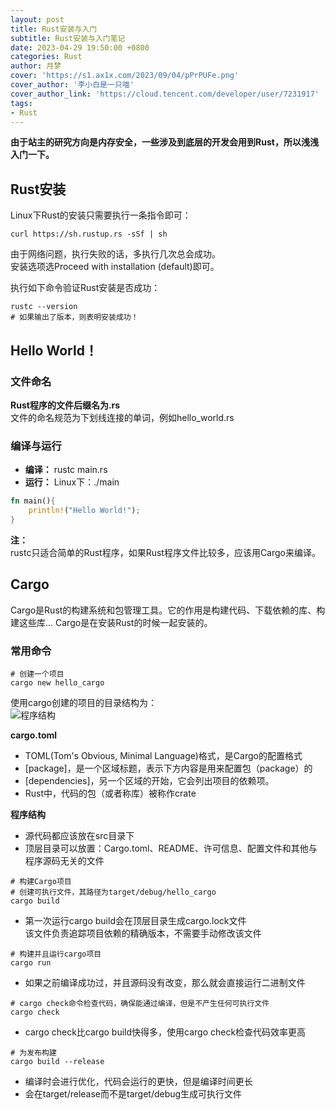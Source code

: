 ```yaml
---
layout: post
title: Rust安装与入门
subtitle: Rust安装与入门笔记
date: 2023-04-29 19:50:00 +0800
categories: Rust
author: 月梦
cover: 'https://s1.ax1x.com/2023/09/04/pPrPUFe.png'
cover_author: '李小白是一只喵'
cover_author_link: 'https://cloud.tencent.com/developer/user/7231917'
tags: 
- Rust  
---
```


**由于站主的研究方向是内存安全，一些涉及到底层的开发会用到Rust，所以浅浅入门一下。**  

## Rust安装
Linux下Rust的安装只需要执行一条指令即可：  
```shell
curl https://sh.rustup.rs -sSf | sh
```
由于网络问题，执行失败的话，多执行几次总会成功。  
安装选项选Proceed with installation (default)即可。  

执行如下命令验证Rust安装是否成功：  
```shell
rustc --version
# 如果输出了版本，则表明安装成功！
```

## Hello World！
### 文件命名
**Rust程序的文件后缀名为.rs**  
文件的命名规范为下划线连接的单词，例如hello_world.rs  

### 编译与运行
- **编译：** rustc main.rs  
- **运行：** Linux下：./main

```rust
fn main(){
    println!("Hello World!");
}
```

**注：**  
rustc只适合简单的Rust程序，如果Rust程序文件比较多，应该用Cargo来编译。  

## Cargo
Cargo是Rust的构建系统和包管理工具。它的作用是构建代码、下载依赖的库、构建这些库... Cargo是在安装Rust的时候一起安装的。  

### 常用命令
```shell
# 创建一个项目
cargo new hello_cargo
```
使用cargo创建的项目的目录结构为：  
![程序结构](https://s1.ax1x.com/2023/04/29/p914eht.jpg)

**cargo.toml**  
- TOML(Tom's Obvious, Minimal Language)格式，是Cargo的配置格式  
- [package]，是一个区域标题，表示下方内容是用来配置包（package）的  
- [dependencies]，另一个区域的开始，它会列出项目的依赖项。  
- Rust中，代码的包（或者称库）被称作crate  

**程序结构**  
- 源代码都应该放在src目录下  
- 顶层目录可以放置：Cargo.toml、README、许可信息、配置文件和其他与程序源码无关的文件  

```shell
# 构建Cargo项目
# 创建可执行文件，其路径为target/debug/hello_cargo
cargo build
```
- 第一次运行cargo build会在顶层目录生成cargo.lock文件  
该文件负责追踪项目依赖的精确版本，不需要手动修改该文件  

```shell
# 构建并且运行cargo项目
cargo run
```
- 如果之前编译成功过，并且源码没有改变，那么就会直接运行二进制文件  

```shell
# cargo check命令检查代码，确保能通过编译，但是不产生任何可执行文件
cargo check
```
- cargo check比cargo build快得多，使用cargo check检查代码效率更高  

```shell
# 为发布构建
cargo build --release
```
- 编译时会进行优化，代码会运行的更快，但是编译时间更长  
- 会在target/release而不是target/debug生成可执行文件  

